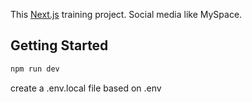 This [Next.js](https://nextjs.org/) training project. Social media like MySpace.

## Getting Started

```bash
npm run dev
```

create a .env.local file based on .env
